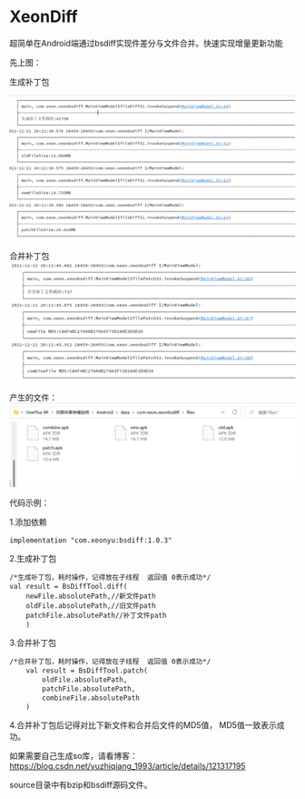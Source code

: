 # XeonDiff
超简单在Android端通过bsdiff实现件差分与文件合并。快速实现增量更新功能

先上图：

生成补丁包

![生成补丁包](https://github.com/yuzhiqiang1993/XeonBsDiff/blob/main/img/diff.png "生成补丁包")

合并补丁包
![合并补丁包](https://github.com/yuzhiqiang1993/XeonBsDiff/blob/main/img/patch.png "合并补丁包")

产生的文件：
![产生的文件](https://github.com/yuzhiqiang1993/XeonBsDiff/blob/main/img/result.png "产生的文件")


代码示例：

1.添加依赖
```
implementation "com.xeonyu:bsdiff:1.0.3"
```

2.生成补丁包


```
/*生成补丁包，耗时操作，记得放在子线程  返回值 0表示成功*/
val result = BsDiffTool.diff(
    newFile.absolutePath,//新文件path
    oldFile.absolutePath,//旧文件path
    patchFile.absolutePath//补丁文件path
    )

```

3.合并补丁包

```
/*合并补丁包，耗时操作，记得放在子线程  返回值 0表示成功*/
    val result = BsDiffTool.patch(
        oldFile.absolutePath,
        patchFile.absolutePath,
        combineFile.absolutePath
    )
```

4.合并补丁包后记得对比下新文件和合并后文件的MD5值， MD5值一致表示成功。


如果需要自己生成so库，请看博客： https://blog.csdn.net/yuzhiqiang_1993/article/details/121317195

source目录中有bzip和bsdiff源码文件。
